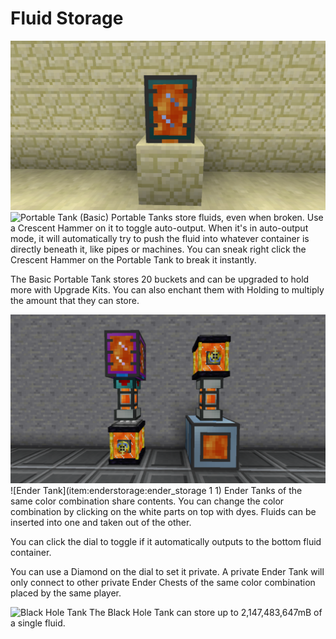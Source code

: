 # Fluid Storage

![](portable_tank.png)
![Portable Tank (Basic)](item:thermalexpansion:tank)
Portable Tanks store fluids, even when broken. Use a Crescent Hammer on it to toggle auto-output. When it's in auto-output mode, it will automatically try to push the fluid into whatever container is directly beneath it, like pipes or machines. You can sneak right click the Crescent Hammer on the Portable Tank to break it instantly.

The Basic Portable Tank stores 20 buckets and can be upgraded to hold more with Upgrade Kits. You can also enchant them with Holding to multiply the amount that they can store.

![](ender_tank.png)
![Ender Tank](item:enderstorage:ender_storage 1 1)
Ender Tanks of the same color combination share contents. You can change the color combination by clicking on the white parts on top with dyes. Fluids can be inserted into one and taken out of the other.

You can click the dial to toggle if it automatically outputs to the bottom fluid container.

You can use a Diamond on the dial to set it private. A private Ender Tank will only connect to other private Ender Chests of the same color combination placed by the same player.

![Black Hole Tank](item:industrialforegoing:black\_hole\_tank)
The Black Hole Tank can store up to 2,147,483,647mB of a single fluid.
